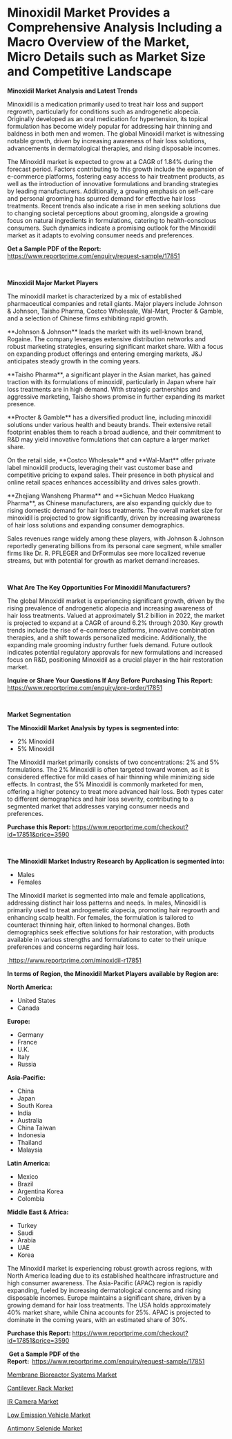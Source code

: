 <p><h1>Minoxidil Market Provides a Comprehensive Analysis Including a Macro Overview of the Market, Micro Details such as Market Size and Competitive Landscape</h1></p><p><strong>Minoxidil Market Analysis and Latest Trends</strong></p>
<p><p>Minoxidil is a medication primarily used to treat hair loss and support regrowth, particularly for conditions such as androgenetic alopecia. Originally developed as an oral medication for hypertension, its topical formulation has become widely popular for addressing hair thinning and baldness in both men and women. The global Minoxidil market is witnessing notable growth, driven by increasing awareness of hair loss solutions, advancements in dermatological therapies, and rising disposable incomes.</p><p>The Minoxidil market is expected to grow at a CAGR of 1.84% during the forecast period. Factors contributing to this growth include the expansion of e-commerce platforms, fostering easy access to hair treatment products, as well as the introduction of innovative formulations and branding strategies by leading manufacturers. Additionally, a growing emphasis on self-care and personal grooming has spurred demand for effective hair loss treatments. Recent trends also indicate a rise in men seeking solutions due to changing societal perceptions about grooming, alongside a growing focus on natural ingredients in formulations, catering to health-conscious consumers. Such dynamics indicate a promising outlook for the Minoxidil market as it adapts to evolving consumer needs and preferences.</p></p>
<p><strong>Get a Sample PDF of the Report:&nbsp;</strong> <a href="https://www.reportprime.com/enquiry/request-sample/17851?utm_campaign=103&utm_medium=2&utm_source=Github&utm_content=ia&utm_term=20112024&utm_id=minoxidil">https://www.reportprime.com/enquiry/request-sample/17851</a></p>
<p>&nbsp;</p>
<p><strong>Minoxidil Major Market Players</strong></p>
<p><p>The minoxidil market is characterized by a mix of established pharmaceutical companies and retail giants. Major players include Johnson & Johnson, Taisho Pharma, Costco Wholesale, Wal-Mart, Procter & Gamble, and a selection of Chinese firms exhibiting rapid growth.</p><p>**Johnson & Johnson** leads the market with its well-known brand, Rogaine. The company leverages extensive distribution networks and robust marketing strategies, ensuring significant market share. With a focus on expanding product offerings and entering emerging markets, J&J anticipates steady growth in the coming years.</p><p>**Taisho Pharma**, a significant player in the Asian market, has gained traction with its formulations of minoxidil, particularly in Japan where hair loss treatments are in high demand. With strategic partnerships and aggressive marketing, Taisho shows promise in further expanding its market presence.</p><p>**Procter & Gamble** has a diversified product line, including minoxidil solutions under various health and beauty brands. Their extensive retail footprint enables them to reach a broad audience, and their commitment to R&D may yield innovative formulations that can capture a larger market share.</p><p>On the retail side, **Costco Wholesale** and **Wal-Mart** offer private label minoxidil products, leveraging their vast customer base and competitive pricing to expand sales. Their presence in both physical and online retail spaces enhances accessibility and drives sales growth.</p><p>**Zhejiang Wansheng Pharma** and **Sichuan Medco Huakang Pharma**, as Chinese manufacturers, are also expanding quickly due to rising domestic demand for hair loss treatments. The overall market size for minoxidil is projected to grow significantly, driven by increasing awareness of hair loss solutions and expanding consumer demographics.</p><p>Sales revenues range widely among these players, with Johnson & Johnson reportedly generating billions from its personal care segment, while smaller firms like Dr. R. PFLEGER and DrFormulas see more localized revenue streams, but with potential for growth as market demand increases.</p></p>
<p>&nbsp;</p>
<p><strong>What Are The Key Opportunities For Minoxidil Manufacturers?</strong></p>
<p><p>The global Minoxidil market is experiencing significant growth, driven by the rising prevalence of androgenetic alopecia and increasing awareness of hair loss treatments. Valued at approximately $1.2 billion in 2022, the market is projected to expand at a CAGR of around 6.2% through 2030. Key growth trends include the rise of e-commerce platforms, innovative combination therapies, and a shift towards personalized medicine. Additionally, the expanding male grooming industry further fuels demand. Future outlook indicates potential regulatory approvals for new formulations and increased focus on R&D, positioning Minoxidil as a crucial player in the hair restoration market.</p></p>
<p><strong>Inquire or Share Your Questions If Any Before Purchasing This Report:</strong> <a href="https://www.reportprime.com/enquiry/pre-order/17851?utm_campaign=103&utm_medium=2&utm_source=Github&utm_content=ia&utm_term=20112024&utm_id=minoxidil">https://www.reportprime.com/enquiry/pre-order/17851</a></p>
<p>&nbsp;</p>
<p><strong>Market Segmentation</strong></p>
<p><strong>The Minoxidil Market Analysis by types is segmented into:</strong></p>
<p><ul><li>2% Minoxidil</li><li>5% Minoxidil</li></ul></p>
<p><p>The Minoxidil market primarily consists of two concentrations: 2% and 5% formulations. The 2% Minoxidil is often targeted toward women, as it is considered effective for mild cases of hair thinning while minimizing side effects. In contrast, the 5% Minoxidil is commonly marketed for men, offering a higher potency to treat more advanced hair loss. Both types cater to different demographics and hair loss severity, contributing to a segmented market that addresses varying consumer needs and preferences.</p></p>
<p><strong>Purchase this Report:&nbsp;</strong><a href="https://www.reportprime.com/checkout?id=17851&price=3590&utm_campaign=103&utm_medium=2&utm_source=Github&utm_content=ia&utm_term=20112024&utm_id=minoxidil">https://www.reportprime.com/checkout?id=17851&price=3590</a></p>
<p>&nbsp;</p>
<p><strong>The Minoxidil Market Industry Research by Application is segmented into:</strong></p>
<p><ul><li>Males</li><li>Females</li></ul></p>
<p><p>The Minoxidil market is segmented into male and female applications, addressing distinct hair loss patterns and needs. In males, Minoxidil is primarily used to treat androgenetic alopecia, promoting hair regrowth and enhancing scalp health. For females, the formulation is tailored to counteract thinning hair, often linked to hormonal changes. Both demographics seek effective solutions for hair restoration, with products available in various strengths and formulations to cater to their unique preferences and concerns regarding hair loss.</p></p>
<p><a href="https://www.reportprime.com/minoxidil-r17851?utm_campaign=103&utm_medium=2&utm_source=Github&utm_content=ia&utm_term=20112024&utm_id=minoxidil">&nbsp;https://www.reportprime.com/minoxidil-r17851</a></p>
<p><strong>In terms of Region, the Minoxidil Market Players available by Region are:</strong></p>
<p>
    <p> <strong> North America: </strong>
        <ul>
            <li>United States</li>
            <li>Canada</li>
        </ul>
        </p> 
    <p> <strong> Europe: </strong>
        <ul>
            <li>Germany</li>
            <li>France</li>
            <li>U.K.</li>
            <li>Italy</li>
            <li>Russia</li>
        </ul>
        </p> 
    <p> <strong> Asia-Pacific: </strong>
        <ul>
            <li>China</li>
            <li>Japan</li>
            <li>South Korea</li>
            <li>India</li>
            <li>Australia</li>
            <li>China Taiwan</li>
            <li>Indonesia</li>
            <li>Thailand</li>
            <li>Malaysia</li>
        </ul>
        </p> 
    <p> <strong> Latin America: </strong>
        <ul>
            <li>Mexico</li>
            <li>Brazil</li>
            <li>Argentina Korea</li>
            <li>Colombia</li>
        </ul>
        </p> 
    <p> <strong> Middle East & Africa: </strong>
        <ul>
            <li>Turkey</li>
            <li>Saudi</li>
            <li>Arabia</li>
            <li>UAE</li>
            <li>Korea</li>
        </ul>
    </p>
    </p>
<p><p>The Minoxidil market is experiencing robust growth across regions, with North America leading due to its established healthcare infrastructure and high consumer awareness. The Asia-Pacific (APAC) region is rapidly expanding, fueled by increasing dermatological concerns and rising disposable incomes. Europe maintains a significant share, driven by a growing demand for hair loss treatments. The USA holds approximately 40% market share, while China accounts for 25%. APAC is projected to dominate in the coming years, with an estimated share of 30%.</p></p>
<p><strong>Purchase this Report: </strong><a href="https://www.reportprime.com/checkout?id=17851&price=3590&utm_campaign=103&utm_medium=2&utm_source=Github&utm_content=ia&utm_term=20112024&utm_id=minoxidil">https://www.reportprime.com/checkout?id=17851&price=3590</a></p>
<p>&nbsp;<strong>Get a Sample PDF of the Report:&nbsp;&nbsp;</strong><a href="https://www.reportprime.com/enquiry/request-sample/17851?utm_campaign=103&utm_medium=2&utm_source=Github&utm_content=ia&utm_term=20112024&utm_id=minoxidil">https://www.reportprime.com/enquiry/request-sample/17851</a></p>
<p><strong></strong></p>
<p><p><a href="https://www.linkedin.com/pulse/membrane-bioreactor-systems-market-shifts-strategic-analysis-yw4ve?utm_campaign=103&utm_medium=2&utm_source=Github&utm_content=ia&utm_term=20112024&utm_id=minoxidil">Membrane Bioreactor Systems Market</a></p><p><a href="https://issuu.com/reportprime-2/docs/cantilever-rack-market-size-2030.pp_0cc5a49ff170f8?utm_campaign=103&utm_medium=2&utm_source=Github&utm_content=ia&utm_term=20112024&utm_id=minoxidil">Cantilever Rack Market</a></p><p><a href="https://www.linkedin.com/pulse/global-ir-camera-market-sector2024-2031-metrics-strategic-p7iee?utm_campaign=103&utm_medium=2&utm_source=Github&utm_content=ia&utm_term=20112024&utm_id=minoxidil">IR Camera Market</a></p><p><a href="https://www.linkedin.com/pulse/investment-opportunities-low-emission-vehicle-sector-risk-analysis-yncyc?utm_campaign=103&utm_medium=2&utm_source=Github&utm_content=ia&utm_term=20112024&utm_id=minoxidil">Low Emission Vehicle Market</a></p><p><a href="https://issuu.com/reportprime-2/docs/antimony-selenide-market-size-2030._09b238c224c0ad?utm_campaign=103&utm_medium=2&utm_source=Github&utm_content=ia&utm_term=20112024&utm_id=minoxidil">Antimony Selenide Market</a></p></p>